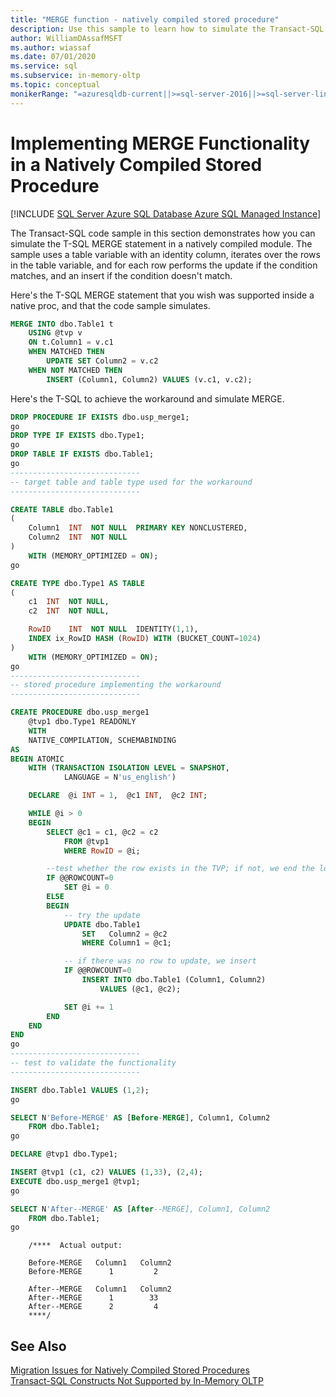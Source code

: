 ```yaml
---
title: "MERGE function - natively compiled stored procedure"
description: Use this sample to learn how to simulate the Transact-SQL MERGE statement in a natively compiled module.
author: WilliamDAssafMSFT
ms.author: wiassaf
ms.date: 07/01/2020
ms.service: sql
ms.subservice: in-memory-oltp
ms.topic: conceptual
monikerRange: "=azuresqldb-current||>=sql-server-2016||>=sql-server-linux-2017||=azuresqldb-mi-current"
---
```

# Implementing MERGE Functionality in a Natively Compiled Stored Procedure
[!INCLUDE [SQL Server Azure SQL Database Azure SQL Managed Instance](../../includes/applies-to-version/sql-asdb-asdbmi.md)]

  
The Transact-SQL code sample in this section demonstrates how you can simulate the T-SQL MERGE statement in a natively compiled module. The sample uses a table variable with an identity column, iterates over the rows in the table variable, and for each row performs the update if the condition matches, and an insert if the condition doesn't match.
  
Here's the T-SQL MERGE statement that you wish was supported inside a native proc, and that the code sample simulates.  

```sql
MERGE INTO dbo.Table1 t  
    USING @tvp v  
    ON t.Column1 = v.c1  
    WHEN MATCHED THEN   
        UPDATE SET Column2 = v.c2  
    WHEN NOT MATCHED THEN  
        INSERT (Column1, Column2) VALUES (v.c1, v.c2);  
```

Here's the T-SQL to achieve the workaround and simulate MERGE.  

```sql
DROP PROCEDURE IF EXISTS dbo.usp_merge1;  
go  
DROP TYPE IF EXISTS dbo.Type1;  
go  
DROP TABLE IF EXISTS dbo.Table1;  
go  
-----------------------------  
-- target table and table type used for the workaround
-----------------------------  

CREATE TABLE dbo.Table1  
(  
    Column1  INT  NOT NULL  PRIMARY KEY NONCLUSTERED,  
    Column2  INT  NOT NULL  
)   
    WITH (MEMORY_OPTIMIZED = ON);  
go  

CREATE TYPE dbo.Type1 AS TABLE  
(  
    c1  INT  NOT NULL,  
    c2  INT  NOT NULL,  

    RowID    INT  NOT NULL  IDENTITY(1,1),  
    INDEX ix_RowID HASH (RowID) WITH (BUCKET_COUNT=1024)  
)   
    WITH (MEMORY_OPTIMIZED = ON);  
go  
-----------------------------  
-- stored procedure implementing the workaround
-----------------------------  

CREATE PROCEDURE dbo.usp_merge1   
    @tvp1 dbo.Type1 READONLY  
    WITH  
    NATIVE_COMPILATION, SCHEMABINDING  
AS   
BEGIN ATOMIC  
    WITH (TRANSACTION ISOLATION LEVEL = SNAPSHOT,  
            LANGUAGE = N'us_english')  

    DECLARE  @i INT = 1,  @c1 INT,  @c2 INT;  

    WHILE @i > 0  
    BEGIN  
        SELECT @c1 = c1, @c2 = c2  
            FROM @tvp1  
            WHERE RowID = @i;  

        --test whether the row exists in the TVP; if not, we end the loop
        IF @@ROWCOUNT=0  
            SET @i = 0
        ELSE
        BEGIN
            -- try the update
            UPDATE dbo.Table1  
                SET   Column2 = @c2  
                WHERE Column1 = @c1;  

            -- if there was no row to update, we insert
            IF @@ROWCOUNT=0  
                INSERT INTO dbo.Table1 (Column1, Column2)  
                    VALUES (@c1, @c2);  

            SET @i += 1
        END
    END  
END  
go  
-----------------------------  
-- test to validate the functionality
-----------------------------  

INSERT dbo.Table1 VALUES (1,2);  
go  

SELECT N'Before-MERGE' AS [Before-MERGE], Column1, Column2  
    FROM dbo.Table1;  
go  

DECLARE @tvp1 dbo.Type1;  

INSERT @tvp1 (c1, c2) VALUES (1,33), (2,4);  
EXECUTE dbo.usp_merge1 @tvp1;  
go  

SELECT N'After--MERGE' AS [After--MERGE], Column1, Column2  
    FROM dbo.Table1;  
go  
```

```console
    /****  Actual output:  
  
    Before-MERGE   Column1   Column2  
    Before-MERGE      1         2  
  
    After--MERGE   Column1   Column2  
    After--MERGE      1        33  
    After--MERGE      2         4  
    ****/  
```

## See Also  
 [Migration Issues for Natively Compiled Stored Procedures](./a-guide-to-query-processing-for-memory-optimized-tables.md)   
 [Transact-SQL Constructs Not Supported by In-Memory OLTP](../../relational-databases/in-memory-oltp/transact-sql-constructs-not-supported-by-in-memory-oltp.md)  
  
